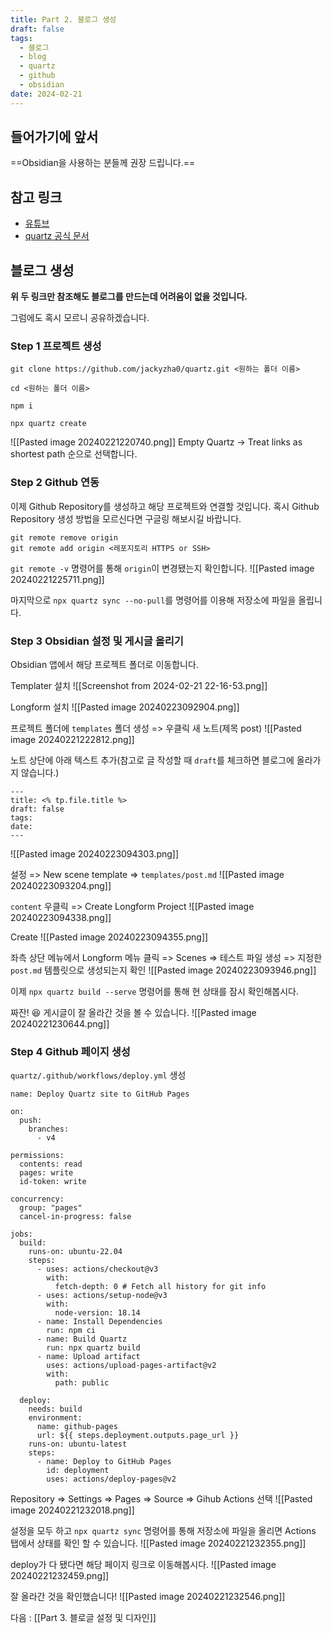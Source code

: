 ```yaml
---
title: Part 2. 블로그 생성
draft: false
tags:
  - 블로그
  - blog
  - quartz
  - github
  - obsidian
date: 2024-02-21
---
```


## 들어가기에 앞서

==Obsidian을 사용하는 분들께 권장 드립니다.==

## 참고 링크

- [유튜브](https://www.youtube.com/watch?v=6s6DT1yN4dw)
- [quartz 공식 문서](https://quartz.jzhao.xyz/)

## 블로그 생성

**위 두 링크만 참조해도 블로그를 만드는데 어려움이 없을 것입니다.**

그럼에도 혹시 모르니 공유하겠습니다.

### Step 1 프로젝트 생성

```
git clone https://github.com/jackyzha0/quartz.git <원하는 폴더 이름>

cd <원하는 폴더 이름>

npm i

npx quartz create
```

![[Pasted image 20240221220740.png]]
Empty Quartz -> Treat links as shortest path 순으로 선택합니다.

### Step 2 Github 연동

이제 Github Repository를 생성하고 해당 프로젝트와 연결할 것입니다. 혹시 Github Repository 생성 방법을 모르신다면 구글링 해보시길 바랍니다.

```
git remote remove origin
git remote add origin <레포지토리 HTTPS or SSH>
```

`git remote -v` 명령어를 통해 `origin`이 변경됐는지 확인합니다.
![[Pasted image 20240221225711.png]]

마지막으로 `npx quartz sync --no-pull`를 명령어를 이용해 저장소에 파일을 올립니다.

### Step 3 Obsidian 설정 및 게시글 올리기

Obsidian 앱에서 해당 프로젝트 폴더로 이동합니다.

Templater 설치
![[Screenshot from 2024-02-21 22-16-53.png]]

Longform 설치
![[Pasted image 20240223092904.png]]

프로젝트 폴더에 `templates` 폴더 생성 => 우클릭 새 노트(제목 post)
![[Pasted image 20240221222812.png]]

노트 상단에 아래 텍스트 추가(참고로 글 작성할 때 `draft`를 체크하면 블로그에 올라가지 않습니다.)
```
---
title: <% tp.file.title %>
draft: false
tags: 
date:
---
```

![[Pasted image 20240223094303.png]]

설정 => New scene template => `templates/post.md`
![[Pasted image 20240223093204.png]]

`content` 우클릭 => Create Longform Project
![[Pasted image 20240223094338.png]]

Create
![[Pasted image 20240223094355.png]]

좌측 상단 메뉴에서 Longform 메뉴 클릭 => Scenes => 테스트 파일 생성 => 지정한 `post.md` 템플릿으로 생성되는지 확인
![[Pasted image 20240223093946.png]]

이제  `npx quartz build --serve` 명령어를 통해 현 상태를 잠시 확인해봅시다.

짜잔! 😆 게시글이 잘 올라간 것을 볼 수 있습니다.
![[Pasted image 20240221230644.png]]

### Step 4 Github 페이지 생성

`quartz/.github/workflows/deploy.yml` 생성

```
name: Deploy Quartz site to GitHub Pages

on:
  push:
    branches:
      - v4

permissions:
  contents: read
  pages: write
  id-token: write

concurrency:
  group: "pages"
  cancel-in-progress: false

jobs:
  build:
    runs-on: ubuntu-22.04
    steps:
      - uses: actions/checkout@v3
        with:
          fetch-depth: 0 # Fetch all history for git info
      - uses: actions/setup-node@v3
        with:
          node-version: 18.14
      - name: Install Dependencies
        run: npm ci
      - name: Build Quartz
        run: npx quartz build
      - name: Upload artifact
        uses: actions/upload-pages-artifact@v2
        with:
          path: public

  deploy:
    needs: build
    environment:
      name: github-pages
      url: ${{ steps.deployment.outputs.page_url }}
    runs-on: ubuntu-latest
    steps:
      - name: Deploy to GitHub Pages
        id: deployment
        uses: actions/deploy-pages@v2
```

Repository => Settings => Pages => Source => Gihub Actions 선택
![[Pasted image 20240221232018.png]]

설정을 모두 하고 `npx quartz sync` 명령어를 통해 저장소에 파일을 올리면 Actions 탭에서 상태를 확인 할 수 있습니다.
![[Pasted image 20240221232355.png]]

deploy가 다 됐다면 해당 페이지 링크로 이동해봅시다.
![[Pasted image 20240221232459.png]]

잘 올라간 것을 확인했습니다!
![[Pasted image 20240221232546.png]]

다음 : [[Part 3. 블로글 설정 및 디자인]]
